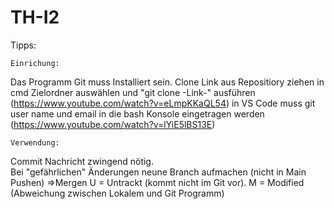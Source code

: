 # TH-I2
Tipps:

    Einrichung:
Das Programm Git muss Installiert sein.
Clone Link aus Repositiory ziehen
in cmd Zielordner auswählen und         "git clone -Link-" ausführen
(https://www.youtube.com/watch?v=eLmpKKaQL54)
in VS Code muss git user name und email in die bash Konsole eingetragen werden 
(https://www.youtube.com/watch?v=lYiE5lBS13E)

    Verwendung:
Commit Nachricht zwingend nötig.    
Bei "gefährlichen" Änderungen neune Branch aufmachen (nicht in Main Pushen) =>Mergen
U = Untrackt (kommt nicht im Git vor).
M = Modified (Abweichung zwischen Lokalem und Git Programm)
